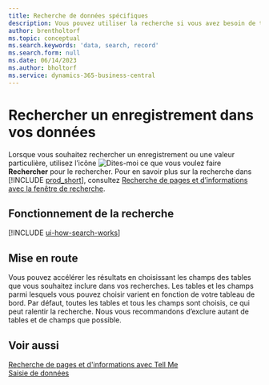 ```yaml
---
title: Recherche de données spécifiques
description: Vous pouvez utiliser la recherche si vous avez besoin de trouver un enregistrement spécifique.
author: brentholtorf
ms.topic: conceptual
ms.search.keywords: 'data, search, record'
ms.search.form: null
ms.date: 06/14/2023
ms.author: bholtorf
ms.service: dynamics-365-business-central
---
```


# <a name="search-for-a-record-in-your-data"></a>Rechercher un enregistrement dans vos données

Lorsque vous souhaitez rechercher un enregistrement ou une valeur particulière, utilisez l’icône ![Dites-moi ce que vous voulez faire](media/ui-search/search.png "Page ou rapport pour la recherche") **Rechercher** pour le rechercher. Pour en savoir plus sur la recherche dans [!INCLUDE [prod_short](includes/prod_short.md)], consultez [Recherche de pages et d’informations avec la fenêtre de recherche](ui-search.md).

## <a name="how-search-works"></a>Fonctionnement de la recherche

[!INCLUDE [ui-how-search-works](includes/ui-how-search-works.md)]

## <a name="getting-started"></a>Mise en route

Vous pouvez accélérer les résultats en choisissant les champs des tables que vous souhaitez inclure dans vos recherches. Les tables et les champs parmi lesquels vous pouvez choisir varient en fonction de votre tableau de bord. Par défaut, toutes les tables et tous les champs sont choisis, ce qui peut ralentir la recherche. Nous vous recommandons d’exclure autant de tables et de champs que possible.

## <a name="see-also"></a>Voir aussi

[Recherche de pages et d'informations avec Tell Me](ui-search.md)  
[Saisie de données](ui-enter-data.md)  
